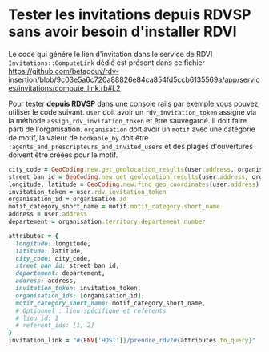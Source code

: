 # Tester les invitations depuis RDVSP sans avoir besoin d'installer RDVI

Le code qui génére le lien d'invitation dans le service de RDVI `Invitations::ComputeLink` dédié est présent dans ce fichier https://github.com/betagouv/rdv-insertion/blob/9c03e5a6c720a88826e84ca854fd5ccb6135569a/app/services/invitations/compute_link.rb#L2

Pour tester **depuis RDVSP** dans une console rails par exemple vous pouvez utiliser le code suivant.
`user` doit avoir un `rdv_invitation_token` assigné via la méthode `assign_rdv_invitation_token` et être sauvegardé.
Il doit faire parti de l'organisation.
`organisation` doit avoir un `motif` avec une catégorie de motif, la valeur de `bookable_by` doit être `:agents_and_prescripteurs_and_invited_users` et des plages d'ouvertures doivent être créées pour le motif.

```ruby
city_code = GeoCoding.new.get_geolocation_results(user.address, organisation.territory.departement_number)[:city_code]
street_ban_id = GeoCoding.new.get_geolocation_results(user.address, organisation.territory.departement_number)[:street_ban_id]
longitude, latitude = GeoCoding.new.find_geo_coordinates(user.address)
invitation_token = user.rdv_invitation_token
organisation_id = organisation.id
motif_category_short_name = motif.motif_category.short_name
address = user.address
departement = organisation.territory.departement_number

attributes = {
  longitude: longitude,
  latitude: latitude,
  city_code: city_code,
  street_ban_id: street_ban_id,
  departement: departement,
  address: address,
  invitation_token: invitation_token,
  organisation_ids: [organisation_id],
  motif_category_short_name: motif_category_short_name,
  # Optionnel : lieu spécifique et referents
  # lieu_id: 1
  # referent_ids: [1, 2]
}
invitation_link = "#{ENV['HOST']}/prendre_rdv?#{attributes.to_query}"
```
